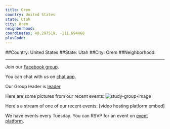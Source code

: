 ```yaml
---
title: Orem
country: United States
state: Utah
city: Orem
neighborhood: 
coordinates: 40.297519, -111.694468
plusCode:
---
```


##Country: United States
##State: Utah
##City: Orem
##Neighborhood: 
*****
Join our [Facebook group](https://www.facebook.com/groups/free.code.camp.orem).

You can chat with us on [chat app]().

Our Group leader is [leader]()

Here are some pictures from our recent events:
![study-group-image]()

Here's a stream of one of our recent events:
[video hosting platform embed]

We have events every Tuesday. You can RSVP for an event on [event platform]().
